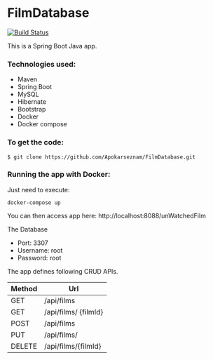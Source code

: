# FilmDatabase

[![Build Status](https://travis-ci.org/Apokarseznam/FilmDatabase.svg?branch=main)](https://travis-ci.org/Apokarseznam/FilmDatabase)

This is a Spring Boot Java app.

### Technologies used:
* Maven 
* Spring Boot
* MySQL
* Hibernate 
* Bootstrap 
* Docker 
* Docker compose 

### To get the code:
```shell
$ git clone https://github.com/Apokarseznam/FilmDatabase.git
```
### Running the app with Docker:
Just need to execute:

```shell
docker-compose up
```
You can then access app here: http://localhost:8088/unWatchedFilm

The Database
* Port: 3307 
* Username: root 
* Password: root 

The app defines following CRUD APIs.

| Method | Url |
| --- | --- |
| GET | /api/films	 |
| GET | /api/films/	{filmId} |
| POST | /api/films |
| PUT | /api/films/ |
| DELETE | /api/films/{filmId} |
